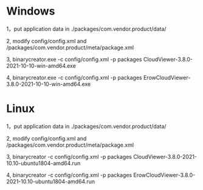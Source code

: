 # Windows

1，put application data in ./packages/com.vendor.product/data/

2, modify config/config.xml and /packages/com.vendor.product/meta/package.xml

3, binarycreator.exe -c config/config.xml -p packages CloudViewer-3.8.0-2021-10-10-win-amd64.exe

4, binarycreator.exe -c config/config.xml -p packages ErowCloudViewer-3.8.0-2021-10-10-win-amd64.exe


# Linux
1，put application data in ./packages/com.vendor.product/data/

2, modify config/config.xml and /packages/com.vendor.product/meta/package.xml

3, binarycreator -c config/config.xml -p packages CloudViewer-3.8.0-2021-10.10-ubuntu1804-amd64.run

4, binarycreator -c config/config.xml -p packages ErowCloudViewer-3.8.0-2021-10.10-ubuntu1804-amd64.run
